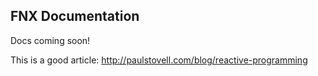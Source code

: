## FNX Documentation

Docs coming soon!

This is a good article: http://paulstovell.com/blog/reactive-programming
